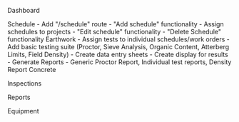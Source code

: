 Dashboard

Schedule
    - Add "/schedule" route
    - "Add schedule" functionality
        - Assign schedules to projects
    - "Edit schedule" functionality
    - "Delete Schedule" functionality
Earthwork
    - Assign tests to individual schedules/work orders
    - Add basic testing suite (Proctor, Sieve Analysis, Organic Content, Atterberg Limits, Field Density)
        - Create data entry sheets
        - Create display for results
        - Generate Reports
            - Generic Proctor Report, Individual test reports, Density Report
Concrete

Inspections

Reports

Equipment

